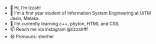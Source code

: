 - 👋 Hi, I’m Izzah!
- 👀 I'm a first year student of Information System Engineering at UiTM Jasin, Melaka. 
- 🌱 I’m currently learning c++, phyton, HTML and CSS.
- 📫 Reach me via instagram @/izzahfff
- 😄 Pronouns: she/her

<!---
y2kl3m0n4d3/y2kl3m0n4d3 is a ✨ special ✨ repository because its `README.md` (this file) appears on your GitHub profile.
You can click the Preview link to take a look at your changes.
--->
